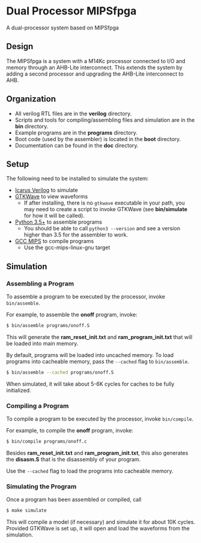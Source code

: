 Dual Processor MIPSfpga
=======================

A dual-processor system based on MIPSfpga

Design
------

The MIPSfpga is a system with a M14Kc processor connected to I/O and memory
through an AHB-Lite interconnect. This extends the system by adding a second
processor and upgrading the AHB-Lite interconnect to AHB.

Organization
------------

- All verilog RTL files are in the **verilog** directory.
- Scripts and tools for compiling/assembling files and simulation are in the
  **bin** directory.
- Example programs are in the **programs** directory.
- Boot code (used by the assembler) is located in the **boot** directory.
- Documentation can be found in the **doc** directory.

Setup
-----

The following need to be installed to simulate the system:

- [Icarus Verilog](http://iverilog.icarus.com) to simulate
- [GTKWave](http://gtkwave.sourceforge.net) to view waveforms
    - If after installing, there is no `gtkwave` executable in your path,
      you may need to create a script to invoke GTKWave (see **bin/simulate**
      for how it will be called).
- [Python 3.5+](https://www.python.org) to assemble programs
    - You should be able to call `python3 --version` and see a version higher
      than 3.5 for the assembler to work.
- [GCC MIPS](https://gcc.gnu.org) to compile programs
    - Use the gcc-mips-linux-gnu target

Simulation
----------

### Assembling a Program

To assemble a program to be executed by the processor, invoke `bin/assemble`.

For example, to assemble the **onoff** program, invoke:

```bash
$ bin/assemble programs/onoff.S
```

This will generate the **ram_reset_init.txt** and **ram_program_init.txt**
that will be loaded into main memory.

By default, programs will be loaded into uncached memory. To load programs
into cacheable memory, pass the `--cached` flag to `bin/assemble`.

```bash
$ bin/assemble --cached programs/onoff.S
```

When simulated, it will take about 5-6K cycles for caches to be fully
initialized.

### Compiling a Program

To compile a program to be executed by the processor, invoke `bin/compile`.

For example, to compile the **onoff** program, invoke:

```bash
$ bin/compile programs/onoff.c
```

Besides **ram_reset_init.txt** and **ram_program_init.txt**, this also
generates the **disasm.S** that is the disassembly of your program.

Use the `--cached` flag to load the programs into cacheable memory.

### Simulating the Program

Once a program has been assembled or compiled, call

```bash
$ make simulate
```

This will compile a model (if necessary) and simulate it for about 10K cycles.
Provided GTKWave is set up, it will open and load the waveforms from the
simulation.

